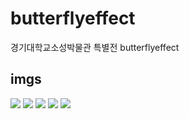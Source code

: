 # butterflyeffect
경기대학교소성박물관 특별전 butterflyeffect

imgs
------
<div>
<img src="https://user-images.githubusercontent.com/27671036/92325759-0e204300-f01b-11ea-81a2-559ef756e00d.jpg">
<img src="https://user-images.githubusercontent.com/27671036/92325760-0e204300-f01b-11ea-942e-ea3996bcfb27.jpg">
<img src="https://user-images.githubusercontent.com/27671036/92325761-0eb8d980-f01b-11ea-9d96-090fdd63f47e.jpg">
<img src="https://user-images.githubusercontent.com/27671036/92325762-0eb8d980-f01b-11ea-94ea-9a5ce2314315.jpg">
<img src="https://user-images.githubusercontent.com/27671036/92324502-61d95f00-f010-11ea-8469-064c9c5403b3.jpg">
</div>
